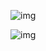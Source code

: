 ![img](https://cdn.nlark.com/yuque/0/2023/png/35212818/1682321109247-0fbc1b43-7fd1-47eb-9693-e0f06e054ed8.png)

![img](https://cdn.nlark.com/yuque/0/2023/png/35212818/1682321123968-ae6ea31e-e83e-4e73-a526-f4bf2d80c3ef.png)